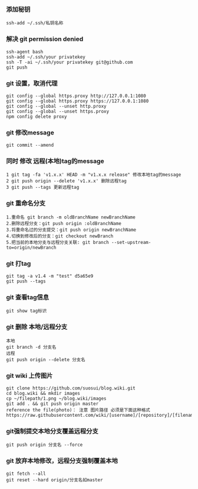 ### 添加秘钥
```shell
ssh-add ~/.ssh/私钥名称
```
### 解决 git permission denied
```shell
ssh-agent bash
ssh-add ~/.ssh/your privatekey
ssh -T -ai ~/.ssh/your privatekey git@github.com
git push
```

### git 设置，取消代理
```shell
git config --global https.proxy http://127.0.0.1:1080
git config --global https.proxy https://127.0.0.1:1080
git config --global --unset http.proxy
git config --global --unset https.proxy
npm config delete proxy
```

### git 修改message
```shell
git commit --amend
```

### 同时 修改 远程(本地)tag的message
```shell
1 git tag -fa 'v1.x.x' HEAD -m "v1.x.x release" 修改本地tag的message
2 git push origin --delete 'v1.x.x' 删除远程tag
3 git push --tags 更新远程tag
```

### git 重命名分支
```shell
1.重命名 git branch -m oldBranchName newBranchName
2.删除远程分支：git push origin :oldBranchName
3.将重命名过的分支提交：git push origin newBranchName
4.切换到修改后的分支：git checkout newBranch
5.把当前的本地分支与远程分支关联: git branch --set-upstream-to=origin/newBranch
```

### git 打tag
```shell
git tag -a v1.4 -m "test" d5a65e9
git push --tags
```

### git 查看tag信息
```shell
git show tag标识
```

### git 删除 本地/远程分支
```shell
本地
git branch -d 分支名
远程
git push origin --delete 分支名
```

### git wiki 上传图片
```shell
git clone https://github.com/suosui/blog.wiki.git
cd blog.wiki && mkdir images
cp ~/filepath/1.png ~/blog.wiki/images
git add . && git push origin master
reference the file(photo)： 注意 图片路径 必须是下面这种格式 https://raw.githubusercontent.com/wiki/[username]/[repository]/[filename]
```

### git强制提交本地分支覆盖远程分支
```shell
git push origin 分支名 --force
```

### git 放弃本地修改，远程分支强制覆盖本地
```shell
git fetch --all
git reset --hard origin/分支名如master
```
